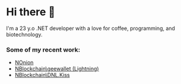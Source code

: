 # Hi there 👋

I'm a 23 y.o .NET developer with a love for coffee, programming, and biotechnology.

### Some of my recent work:
- [NOnion](https://github.com/aarani/NOnion/commits?author=aarani)
- [NBlockchain\geewallet (Lightning)](https://github.com/nblockchain/geewallet/commits/rc/LN-m13?author=aarani)
- [NBlockchain\DNL.Kiss](https://github.com/nblockchain/DotNetLightning.Kiss/commits?author=aarani)
